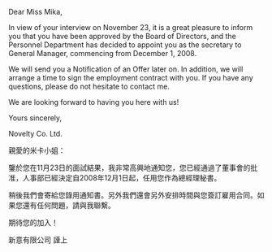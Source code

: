 Dear Miss Mika,

In view of your interview on November 23, it is a great pleasure to
inform you that you have been approved by the Board of Directors, and
the Personnel Department has decided to appoint you as the secretary to
General Manager, commencing from December 1, 2008.

We will send you a Notification of an Offer later on. In addition, we
will arrange a time to sign the employment contract with you. If you
have any questions, please do not hesitate to contact me.

We are looking forward to having you here with us!

Yours sincerely,

Novelty Co. Ltd.

親愛的米卡小姐：

鑒於您在11月23日的面試結果，我非常高興地通知您，您已經通過了董事會的批准，人事部已經決定自2008年12月1日起，任用您作為總經理秘書。

稍後我們會寄給您錄用通知書。另外我們還會另外安排時間與您簽訂雇用合同。如果您還有任何問題，請與我聯繫。

期待您的加入！

新意有限公司 謹上

